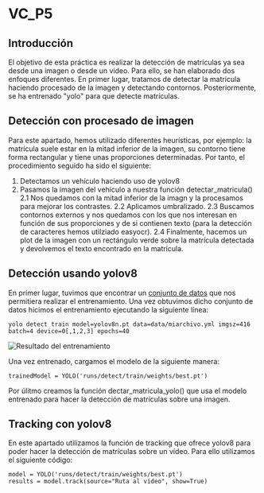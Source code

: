 # VC_P5

## Introducción 

El objetivo de esta práctica es realizar la detección de matrículas ya sea desde una imagen o desde un vídeo. Para ello, se han elaborado dos enfoques diferentes. En primer lugar, tratamos de detectar la matrícula haciendo procesado de la imagen y detectando contornos. Posteriormente, se ha entrenado "yolo" para que detecte matrículas.

## Detección con procesado de imagen

Para este apartado, hemos utilizado diferentes heurísticas, por ejemplo: la matrícula suele estar en la mitad inferior de la imagen, su contorno tiene forma rectangular y tiene unas proporciones determinadas. Por tanto, el procedimiento seguido ha sido el siguiente:

1. Detectamos un vehículo haciendo uso de yolov8
2. Pasamos la imagen del vehículo a nuestra función detectar_matricula()
    2.1 Nos quedamos con la mitad inferior de la imagn y la procesamos para mejorar los contrastes.
    2.2 Aplicamos umbralizado.
    2.3 Buscamos contornos externos y nos quedamos con los que nos interesan en función de sus proporciones y de si contienen texto (para la detección de caracteres hemos utilziado easyocr).
    2.4 Finalmente, hacemos un plot de la imagen con un rectángulo verde sobre la matrícula detectada y devolvemos el texto encontrado en la matrícula.


## Detección usando yolov8

En primer lugar, tuvimos que encontrar un [conjunto de datos](https://github.com/ivanom2002/VC_P5/edit/main/dataset) que nos permitiera realizar el entrenamiento. Una vez obtuvimos dicho conjunto de datos hicimos el entrenamiento ejecutando la siguiente línea:

```yolo detect train model=yolov8n.pt data=data/miarchivo.yml imgsz=416 batch=4 device=0[,1,2,3] epochs=40```

![Resultado del entrenamiento](https://github.com/ivanom2002/VC_P5/blob/main/entrenamiento.jpg)

Una vez entrenado, cargamos el modelo de la siguiente manera:

```trainedModel = YOLO('runs/detect/train/weights/best.pt')```

Por úlitmo creamos la función dectar_matricula_yolo() que usa el modelo entrenado para hacer la detección de matrículas sobre una imagen.

## Tracking con yolov8

En este apartado utilizamos la función de tracking que ofrece yolov8 para poder hacer la detección de matrículas sobre un vídeo. Para ello utilizamos el siguiente código:

```
model = YOLO('runs/detect/train/weights/best.pt')
results = model.track(source="Ruta al vídeo", show=True)
```


